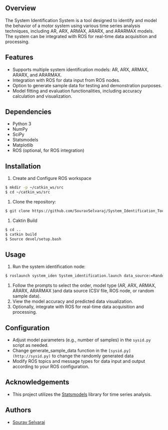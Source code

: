 ## Overview

The System Identification System is a tool designed to identify and model the behavior of a motor system using various time series analysis techniques, including AR, ARX, ARMAX, ARARX, and ARARMAX models. The system can be integrated with ROS for real-time data acquisition and processing.

## Features

- Supports multiple system identification models: AR, ARX, ARMAX, ARARX, and ARARMAX.
- Integration with ROS for data input from ROS nodes.
- Option to generate sample data for testing and demonstration purposes.
- Model fitting and evaluation functionalities, including accuracy calculation and visualization.

## Dependencies

- Python 3
- NumPy
- SciPy
- Statsmodels
- Matplotlib
- ROS (optional, for ROS integration)

## Installation

1. Create and Configure ROS workspace

```bash
$ mkdir -p ~/catkin_ws/src
$ cd ~/catkin_ws/src
```

1. Clone the repository:

```bash
$ git clone https://github.com/SouravSelvaraj/System_Identification_Toolbox_ROS.git
```

1. Caktin Build

```bash
$ cd ..
$ catkin build
$ Source devel/setup.bash
```

## Usage

1. Run the system identification node:

```bash
$ roslaunch system_iden System_identification.launch data_source:=Random selected_model:=ARX order:=3
```

1. Follow the prompts to select the order, model type (AR, ARX, ARMAX, ARARX, ARARMAX )and data source (CSV file, ROS node, or random sample data).
2. View the model accuracy and predicted data visualization.
3. Optionally, integrate with ROS for real-time data acquisition and processing.

## Configuration

- Adjust model parameters (e.g., number of samples) in the `sysid.py` script as needed.
- Change generate_sample_data function in the `[sysid.py](http://sysid.py)` to change the randomly generated data
- Modify ROS topics and message types for data input and output according to your ROS configuration.

## Acknowledgements

- This project utilizes the [Statsmodels](https://www.statsmodels.org/stable/index.html) library for time series analysis.

## Authors

- [Sourav Selvaraj](https://www.linkedin.com/in/souravselvaraj/)
